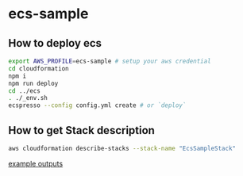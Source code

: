# ecs-sample

## How to deploy ecs

```bash
export AWS_PROFILE=ecs-sample # setup your aws credential
cd cloudformation
npm i
npm run deploy
cd ../ecs
. ./_env.sh
ecspresso --config config.yml create # or `deploy`
```

## How to get Stack description

```bash
aws cloudformation describe-stacks --stack-name "EcsSampleStack"
```

[example outputs](./describe-stack-result-sample.json)
